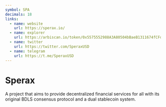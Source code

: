 ```yaml
---
symbol: SPA
decimals: 18
links:
  - name: website
    url: https://sperax.io/
  - name: explorer
    url: https://arbiscan.io/token/0x5575552988A3A80504bBaeB1311674fCFd40aD4B
  - name: twitter
    url: https://twitter.com/SperaxUSD
  - name: telegram
    url: https://t.me/SperaxUSD
---
```


# Sperax

A project that aims to provide decentralized financial services for all with its original BDLS consensus protocol and a dual stablecoin system.
